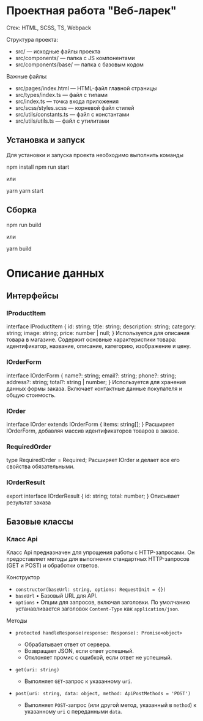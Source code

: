 # Проектная работа "Веб-ларек"

Стек: HTML, SCSS, TS, Webpack

Структура проекта:
- src/ — исходные файлы проекта
- src/components/ — папка с JS компонентами
- src/components/base/ — папка с базовым кодом

Важные файлы:
- src/pages/index.html — HTML-файл главной страницы
- src/types/index.ts — файл с типами
- src/index.ts — точка входа приложения
- src/scss/styles.scss — корневой файл стилей
- src/utils/constants.ts — файл с константами
- src/utils/utils.ts — файл с утилитами

## Установка и запуск
Для установки и запуска проекта необходимо выполнить команды

npm install
npm run start

или

yarn
yarn start
## Сборка

npm run build

или

yarn build

# Описание данных

## Интерфейсы

### IProductItem
interface IProductItem {
    id: string;
    title: string;
    description: string;
    category: string;
    image: string;
    price: number | null;
}
Используется для описания товара в магазине. Содержит основные характеристики товара: идентификатор, название, описание, категорию, изображение и цену.

### IOrderForm
interface IOrderForm {
    name?: string;
    email?: string;
    phone?: string;
    address?: string;
    total?: string | number;
}
Используется для хранения данных формы заказа. Включает контактные данные покупателя и общую стоимость.

### IOrder
interface IOrder extends IOrderForm {
    items: string[];
}
Расширяет IOrderForm, добавляя массив идентификаторов товаров в заказе.

### RequiredOrder
type RequiredOrder = Required<IOrder>;
Расширяет IOrder и делает все его свойства обязательными.

### IOrderResult
export interface IOrderResult {
  id: string;
  total: number;
}
Описывает результат заказа


## Базовые классы

### Класс Api

Класс Api предназначен для упрощения работы с HTTP-запросами. Он предоставляет методы для выполнения стандартных HTTP-запросов (GET и POST) и обработки ответов.


Конструктор
- `constructor(baseUrl: string, options: RequestInit = {})`
- `baseUrl` • Базовый URL для API.
- `options` • Опции для запросов, включая заголовки. По умолчанию устанавливается заголовок `Content-Type` как `application/json`.

Методы
- `protected handleResponse(response: Response): Promise<object>`
    -  Обрабатывает ответ от сервера. 
    -  Возвращает JSON, если ответ успешный. 
    -  Отклоняет промис с ошибкой, если ответ не успешный.

- `get(uri: string)`
    -  Выполняет `GET`-запрос к указанному `uri`.

- `post(uri: string, data: object, method: ApiPostMethods = 'POST')`
    -  Выполняет `POST`-запрос (или другой метод, указанный в `method`) к указанному `uri` с переданными `data`.